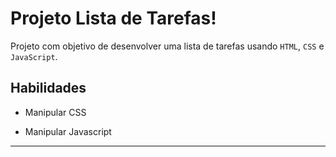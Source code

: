 # Projeto Lista de Tarefas!

Projeto com objetivo de desenvolver uma lista de tarefas usando `HTML`, `CSS` e `JavaScript`.

## Habilidades

- Manipular CSS

- Manipular Javascript

---
